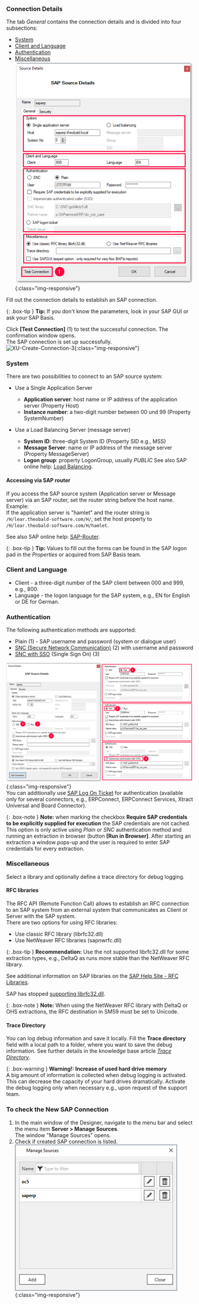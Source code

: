 
### Connection Details

The tab *General* contains the connection details and is divided into four subsections:
- [System](#system)
- [Client and Language](#client-and-language)
- [Authentication](#authentication)
- [Miscellaneous](#miscellaneous)
![XU-Create-Connection-3-A](/img/content/xu/sap_source-details.png){:class="img-responsive"}<br>

Fill out the connection details to establish an SAP connection.

{: .box-tip }
**Tip:** If you don't know the parameters, look in your SAP GUI or ask your SAP Basis.

Click **[Test Connection]** (1) to test the successful connection. 
The confirmation window opens. <br>
The SAP connection is set up successfully.<br>
![XU-Create-Connection-3](/img/content/xu_test_connection.png){:class="img-responsive"} <br>


### System
There are two possibilities to connect to an SAP source system:
- Use a Single Application Server
	- **Application server**:  host name or IP address of the application server (Property Host) 
	- **Instance number**: a two-digit number between 00 und 99 (Property SystemNumber)

- Use a Load Balancing Server (message server)
	- **System ID**: three-digit System ID (Property SID e.g.,  MSS) 
	- **Message Server**: name or IP address of the message server (Property MessageServer) 
	- **Logon group**: property LogonGroup, usually *PUBLIC*
See also SAP online help: [Load Balancing](https://help.sap.com/saphelp_nwpi711/helpdata/en/c4/3a644c505211d189550000e829fbbd/content.htm?no_cache=true).

#### Accessing via SAP router

If you access the SAP source system (Application server or Message server) via an SAP router, set the router string before the host name. <br>
Example:<br>
If the application server is "hamlet" and the router string is ``/H/lear.theobald-software.com/H/``, set the host property to ``/H/lear.theobald-software.com/H/hamlet``.

See also SAP online help: [SAP-Router](https://help.sap.com/saphelp_snc700_ehp01/helpdata/en/48/6e2ef629540e27e10000000a421937/frameset.htm).

{: .box-tip }
**Tip:** Values to fill out the forms can be found in the SAP logon pad in the *Properties* or acquired from SAP Basis team.


### Client and Language
- Client - a three-digit number of the SAP client between 000 and 999, e.g., 800.
- Language - the logon language for the SAP system, e.g., EN for English or DE for German.

### Authentication
The following authentication methods are supported:
-  Plain (1) - SAP username and password (system or dialogue user)
- [SNC (Secure Network Communication)](../advanced-techniques/sap-single-sign-on/sso-with-kerberos-snc) (2) with username and password
- [SNC with SSO](../advanced-techniques/sap-single-sign-on) (Single Sign On) (3)
	
![XU-Authentication](/img/content/xu/sap-details-authentication.png){:class="img-responsive"}<br> 
You can additionally use [SAP Log On Ticket](../advanced-techniques/sap-single-sign-on/sso-with-sap-logon-ticket) for authentication (available only for several connectors, e.g., ERPConnect, ERPConnect Services, Xtract Universal and Board Connector).

{: .box-note }
**Note:** when marking the checkbox **Require SAP credentials to be explicitly supplied for execution** the SAP credentials are not cached. This option is only active 
using *Plain* or *SNC* authentication method and running an extraction in browser (button **[Run in Browser]**. After starting an extraction a window pops-up and the user is required to enter SAP credentials for every extraction. 


### Miscellaneous
Select a library and optionally define a trace directory for debug logging.

#### RFC libraries
The RFC API (Remote Function Call) allows to establish an RFC connection to an SAP system from an external system that communicates as Client or Server with the SAP system.  
There are two options for using RFC libraries:
- Use classic RFC library (librfc32.dll)
- Use NetWeaver RFC libraries (sapnwrfc.dll)

{: .box-tip }
**Recommendation:** Use the not supported librfc32.dll for some extraction types, e.g., DeltaQ as runs more stable than the NetWeaver RFC library.

See additional information on SAP libraries on the [SAP Help Site - RFC Libraries](https://help.sap.com/saphelp_nwpi71/helpdata/de/45/18e96cd26321a1e10000000a1553f6/frameset.htm). <br>

SAP has stopped [supporting librfc32.dll](https://blogs.sap.com/2012/08/15/support-for-classic-rfc-library-ends-march-2016/). 

{: .box-note }
**Note:** When using the NetWeaver RFC library with DeltaQ or OHS extractions, the RFC destination in SM59 must be set to Unicode. 

#### Trace Directory

You can log debug information and save it locally. Fill the **Trace directory** field with a local path to a folder, where you want to save the debug information.
See further details in the knowledge base article [*Trace Directory*](https://kb.theobald-software.com/general/how-to-activate-tracing-for-xtract-products).

{: .box-warning }
**Warning!: Increase of used hard drive memory** <br>
A big amount of information is collected when debug logging is activated. This can decrease the capacity of your hard drives dramatically.
Activate the debug logging only when necessary e.g., upon request of the support team.

 
### To check the New SAP Connection
1. In the main window of the Designer, navigate to the menu bar and select the menu item **Server > Manage Sources**.<br>
The window "Manage Sources" opens. <br>
2. Check if created SAP connection is listed.<br>
![XU-Create-Connection-4](/img/content/xu_manage_source_2.png){:class="img-responsive"}



